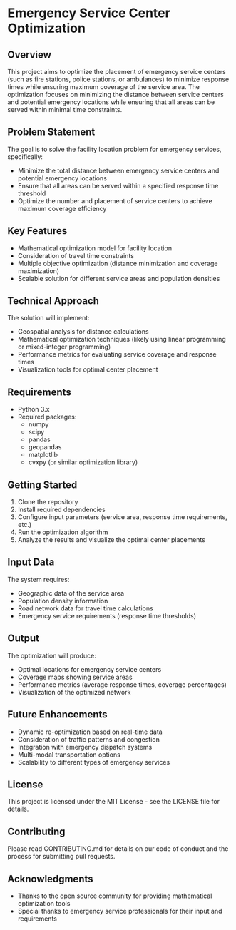 # Emergency Service Center Optimization

## Overview
This project aims to optimize the placement of emergency service centers (such as fire stations, police stations, or ambulances) to minimize response times while ensuring maximum coverage of the service area. The optimization focuses on minimizing the distance between service centers and potential emergency locations while ensuring that all areas can be served within minimal time constraints.

## Problem Statement
The goal is to solve the facility location problem for emergency services, specifically:
- Minimize the total distance between emergency service centers and potential emergency locations
- Ensure that all areas can be served within a specified response time threshold
- Optimize the number and placement of service centers to achieve maximum coverage efficiency

## Key Features
- Mathematical optimization model for facility location
- Consideration of travel time constraints
- Multiple objective optimization (distance minimization and coverage maximization)
- Scalable solution for different service areas and population densities

## Technical Approach
The solution will implement:
- Geospatial analysis for distance calculations
- Mathematical optimization techniques (likely using linear programming or mixed-integer programming)
- Performance metrics for evaluating service coverage and response times
- Visualization tools for optimal center placement

## Requirements
- Python 3.x
- Required packages:
  - numpy
  - scipy
  - pandas
  - geopandas
  - matplotlib
  - cvxpy (or similar optimization library)

## Getting Started
1. Clone the repository
2. Install required dependencies
3. Configure input parameters (service area, response time requirements, etc.)
4. Run the optimization algorithm
5. Analyze the results and visualize the optimal center placements

## Input Data
The system requires:
- Geographic data of the service area
- Population density information
- Road network data for travel time calculations
- Emergency service requirements (response time thresholds)

## Output
The optimization will produce:
- Optimal locations for emergency service centers
- Coverage maps showing service areas
- Performance metrics (average response times, coverage percentages)
- Visualization of the optimized network

## Future Enhancements
- Dynamic re-optimization based on real-time data
- Consideration of traffic patterns and congestion
- Integration with emergency dispatch systems
- Multi-modal transportation options
- Scalability to different types of emergency services

## License
This project is licensed under the MIT License - see the LICENSE file for details.

## Contributing
Please read CONTRIBUTING.md for details on our code of conduct and the process for submitting pull requests.

## Acknowledgments
- Thanks to the open source community for providing mathematical optimization tools
- Special thanks to emergency service professionals for their input and requirements
